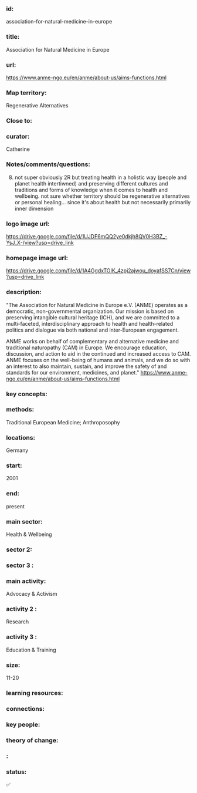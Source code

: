 ### id: 
  association-for-natural-medicine-in-europe
### title: 
  Association for Natural Medicine in Europe
### url: 
  https://www.anme-ngo.eu/en/anme/about-us/aims-functions.html
### Map territory: 
  Regenerative Alternatives
### Close to: 
  
### curator: 
  Catherine
### Notes/comments/questions: 
  8. not super obviously 2R but treating health in a holistic way (people and planet health intertiwned) and preserving different cultures and traditions and forms of knowledge when it comes to health and wellbeing. not sure whether territory should be regenerative alternatives or personal healing... since it's about health but not necessarily primarily inner dimension
### logo image url: 
  https://drive.google.com/file/d/1UJDF6mQQ2ye0dkjh8QV0H3BZ_-YsJ_X-/view?usp=drive_link
### homepage image url: 
  https://drive.google.com/file/d/1A4GgdxTOIK_4zpj2ajwou_doyafSS7Cn/view?usp=drive_link
### description: 
  "The Association for Natural Medicine in Europe e.V. (ANME) operates as a democratic, non-governmental organization. Our mission is based on preserving intangible cultural heritage (ICH), and we are committed to a multi-faceted, interdisciplinary approach to health and health-related politics and dialogue via both national and inter-European engagement.

ANME works on behalf of complementary and alternative medicine and traditional naturopathy (CAM) in Europe. We encourage education, discussion, and action to aid in the continued and increased access to CAM. ANME focuses on the well-being of humans and animals, and we do so with an interest to also maintain, sustain, and improve the safety of and standards for our environment, medicines, and planet."
https://www.anme-ngo.eu/en/anme/about-us/aims-functions.html 
### key concepts: 
  
### methods: 
  Traditional European Medicine; Anthroposophy
### locations: 
  Germany
### start: 
  2001
### end: 
  present
### main sector: 
  Health & Wellbeing
### sector 2: 
  
### sector 3 : 
  
### main activity: 
  Advocacy & Activism
### activity 2 : 
  Research
### activity 3 : 
  Education & Training
### size: 
  11-20
### learning resources: 
  
### connections: 
  
### key people: 
  
### theory of change: 
  
### : 
  
### status: 
  ✅
